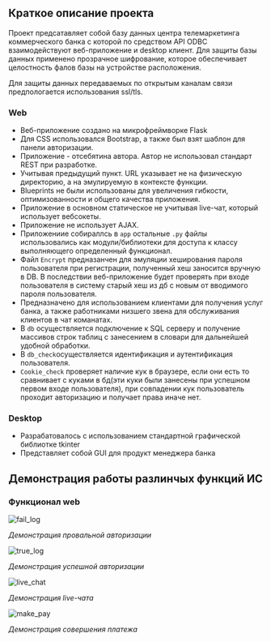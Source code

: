 ## Краткое описание проекта
Проект предсатавляет собой базу данных центра телемаркетинга коммерческого банка с которой по средством API ODBC взаимодействуют веб-приложение и desktop клиент.
Для защиты базы данных применено прозрачное шифрование, которое обеспечивает целостность фалов базы на устройстве расположения.

Для защиты данных передаваемых по открытым каналам связи предпологается использования ssl/tls.

### Web
- Веб-приложение создано на микрофреймворке Flask
- Для CSS использовался Bootstrap, а также был взят шаблон для панели авторизации.
- Приложение - отсебятина автора. Автор не использовал стандарт REST при разработке.
- Учитывая предыдущий пункт. URL указывает не на физическую директорию, а на эмулируемую в контексте функции.
- Blueprints не были использованы для увеличения гибкости, оптимизованности и общего качества приложения.
- Приложение в основном статическое не учитывая live-чат, который использует вебсокеты.
- Приложение не использует AJAX.
- Приложениие собираллсь в `app` остальные `.py` файлы использовались как модули/библиотеки для доступа к классу выполняющего определенный функционал.
- Файл `Encrypt` предназанчен для эмуляции хеширования пароля пользователя при регистрации, полученный хеш заносится вручную в DB. В последствии веб-приложение будет проверять при входе пользователя в систему старый хеш из дб с новым от вводимого пароля пользователя.
- Предназначено для использованием клиентами для получения услуг банка, а также работниками низшего звена для обслуживания клиентов в чат команатах.
- В `db` осуществляется подключение к SQL серверу и получение массивов строк таблиц с занесением в словари для дальнейшей удобной обработки.
- В `db_check`осуществляется идентификация и аутентификация пользователя.
- `Cookie_check` проверяет наличие кук в браузере, если они есть то сравнивает с куками в бд(эти куки были занесены при успешном первом входе пользователя), при совпадении кук пользователь проходит авторизацию и получает права иначе нет.

### Desktop
- Разрабатовалось с использованием стандартной графической библиотке tkinter
- Представляет собой GUI для продукт менеджера банка

## Демонстрация работы разлинчых функций ИС

### Функционал web

![fail_log](https://github.com/LegendaryVasya/Telemarketing_system/assets/46849169/123e0383-9240-489d-bc2f-6d1ca7cc4106)

*Демонстрация провальной авторизации*


![true_log](https://github.com/LegendaryVasya/Telemarketing_system/assets/46849169/d2bc678b-be42-4215-b0ee-8031f73f9f78)

*Демонстрация успешной авторизации*


![live_chat](https://github.com/LegendaryVasya/Telemarketing_system/assets/46849169/89ed5a01-326f-4fd5-98cc-bbcf38011835)

*Демонстрация live-чата*

![make_pay](https://github.com/LegendaryVasya/Telemarketing_system/assets/46849169/ef0a942f-f3f1-4f41-8664-52d576c67b47)

*Демонстрация совершения платежа*
